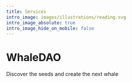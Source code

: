 ```yaml
---
title: Services
intro_image: images/illustrations/reading.svg
intro_image_absolute: true
intro_image_hide_on_mobile: false
---
```


# WhaleDAO

Discover the seeds and create the next whale
